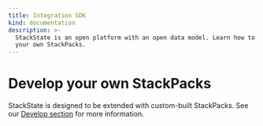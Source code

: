 ```yaml
---
title: Integration SDK
kind: documentation
description: >-
  StackState is an open platform with an open data model. Learn how to create
  your own StackPacks.
---
```


# Develop your own StackPacks

StackState is designed to be extended with custom-built StackPacks. See our [Develop section](/develop/developer-guides/stackpack/README.md) for more information.
